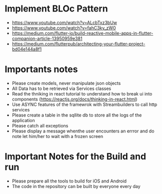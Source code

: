 # Implement BLOc Pattern
* https://www.youtube.com/watch?v=ALcbTxz3bUw
* https://www.youtube.com/watch?v=fahC3ky_zW0
* https://medium.com/flutter-io/build-reactive-mobile-apps-in-flutter-companion-article-13950959e381
* https://medium.com/flutterpub/architecting-your-flutter-project-bd04e144a8f1

# Importants notes
* Please create models, never manipulate json objects
* All Data has to be retrieved via Services classes
* Read the thniking in react tutorial to understand how to break ui into components (https://reactjs.org/docs/thinking-in-react.html)
* Use ASYNC features of the framewrok with Streambuilders to call http services
* Please create a table in the sqllite db to store all the logs of the application
* Please catch all exceptions
* Please display a message whenthe user encounters an errror and do note let him/her to wait with a frozen screen

# Important Notes for the Build and run
* Please prepare all the tools to build for iOS and Android
* The code in the repository can be built by everyone every day